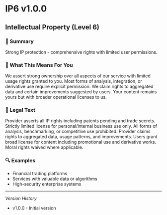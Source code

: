 # IP6 v1.0.0

## Intellectual Property (Level 6)

### 📌 Summary
Strong IP protection - comprehensive rights with limited user permissions.

### 👤 What This Means For You
We assert strong ownership over all aspects of our service with limited usage rights granted to you. Most forms of analysis, integration, or derivative use require explicit permission. We claim rights to aggregated data and certain improvements suggested by users. Your content remains yours but with broader operational licenses to us.

### 📜 Legal Text
Provider asserts all IP rights including patents pending and trade secrets. Strictly limited license for personal/internal business use only. All forms of analysis, benchmarking, or competitive use prohibited. Provider claims rights to aggregated data, usage patterns, and improvements. Users grant broad license for content including promotional use and derivative works. Moral rights waived where applicable.

### 🔍 Examples
- Financial trading platforms
- Services with valuable data or algorithms
- High-security enterprise systems

---
*Version History*
- v1.0.0 - Initial version